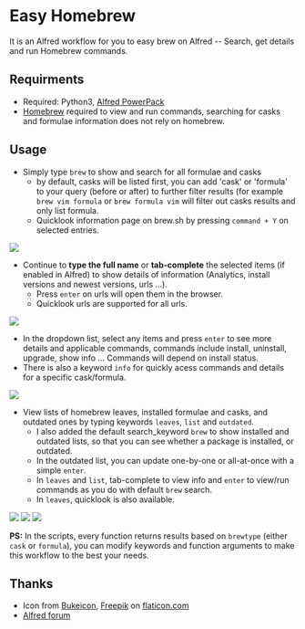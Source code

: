 # Easy Homebrew
It is an Alfred workflow for you to easy brew on Alfred -- Search, get details and run Homebrew commands.

## Requirments
- Required: Python3, [Alfred PowerPack](https://www.alfredapp.com/powerpack/)
- [Homebrew](https://brew.sh/) required to view and run commands, searching for casks and formulae information does not rely on homebrew.

## Usage

- Simply type `brew` to show and search for all formulae and casks
  - by default, casks will be listed first, you can add 'cask' or 'formula' to your query (before or after) to further filter results (for example `brew vim formula` or `brew formula vim` will filter out casks results and only list formula.
  - Quicklook information page on brew.sh by pressing `command + Y` on selected entries.

![](https://i.imgur.com/ucsFm1l.png)

- Continue to **type the full name** or **tab-complete** the selected items (if enabled in Alfred) to show details of information (Analytics, install versions and newest versions, urls ...).
   - Press `enter` on urls will open them in the browser.
   - Quicklook urls are supported for all urls.

![](https://i.imgur.com/DqVLWzu.png)

- In the dropdown list, select any items and press `enter` to see more details and applicable commands, commands include install, uninstall, upgrade, show info ... Commands will depend on install status. 
- There is also a keyword `info` for quickly acess commands and details for a specific cask/formula.

![](https://i.imgur.com/fpT5bNd.png)

- View lists of homebrew leaves, installed formulae and casks, and outdated ones by typing keywords `leaves`, `list` and `outdated`.
  - I also added the default search_keyword `brew` to show installed and outdated lists, so that you can see whether a package is installed, or outdated. 
  - In the outdated list, you can update one-by-one or all-at-once with a simple `enter`.
  - In `leaves` and `list`, tab-complete to view info and `enter` to view/run commands as you do with default `brew` search.
  - In `leaves`, quicklook is also available.

![](https://i.imgur.com/67Is56w.png)
![](https://i.imgur.com/tMsw96l.png)
![](https://i.imgur.com/NaYjGaw.png)

**PS:** In the scripts, every function returns results based on `brewtype` (either `cask` or `formula`), you can modify keywords and function arguments to make this workflow to the best your needs.

## Thanks
- Icon from [Bukeicon](https://www.flaticon.com/authors/bukeicon), [Freepik](https://www.flaticon.com/authors/freepik) on [flaticon.com](https://www.flaticon.com)
- [Alfred forum](https://www.alfredforum.com/topic/20515-homebrew-workflow-learn-more-about-formulas-and-casks/)
